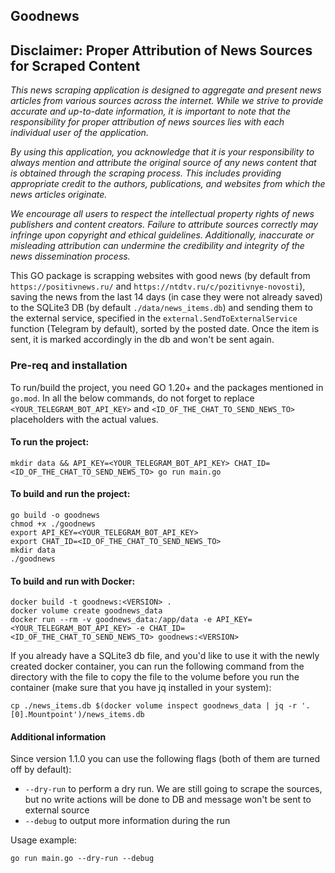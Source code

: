 ## Goodnews

## Disclaimer: Proper Attribution of News Sources for Scraped Content

*This news scraping application is designed to aggregate and present news articles from various sources across the internet. While we strive to provide accurate and up-to-date information, it is important to note that the responsibility for proper attribution of news sources lies with each individual user of the application.*

*By using this application, you acknowledge that it is your responsibility to always mention and attribute the original source of any news content that is obtained through the scraping process. This includes providing appropriate credit to the authors, publications, and websites from which the news articles originate.*

*We encourage all users to respect the intellectual property rights of news publishers and content creators. Failure to attribute sources correctly may infringe upon copyright and ethical guidelines. Additionally, inaccurate or misleading attribution can undermine the credibility and integrity of the news dissemination process.*

This GO package is scrapping websites with good news (by default from `https://positivnews.ru/` and `https://ntdtv.ru/c/pozitivnye-novosti`), saving the news from the last 14 days (in case they were not already saved) to the SQLite3 DB (by default `./data/news_items.db`) and sending them to the external service, specified in the `external.SendToExternalService` function (Telegram by default), sorted by the posted date. Once the item is sent, it is marked accordingly in the db and won't be sent again.

### Pre-req and installation

To run/build the project, you need GO 1.20+ and the packages mentioned in `go.mod`. In all the below commands, do not forget to replace `<YOUR_TELEGRAM_BOT_API_KEY>` and `<ID_OF_THE_CHAT_TO_SEND_NEWS_TO>` placeholders with the actual values.

#### To run the project:

`mkdir data && API_KEY=<YOUR_TELEGRAM_BOT_API_KEY> CHAT_ID=<ID_OF_THE_CHAT_TO_SEND_NEWS_TO> go run main.go`

#### To build and run the project:

```
go build -o goodnews
chmod +x ./goodnews
export API_KEY=<YOUR_TELEGRAM_BOT_API_KEY>
export CHAT_ID=<ID_OF_THE_CHAT_TO_SEND_NEWS_TO>
mkdir data
./goodnews
```

#### To build and run with Docker:

```
docker build -t goodnews:<VERSION> .
docker volume create goodnews_data
docker run --rm -v goodnews_data:/app/data -e API_KEY=<YOUR_TELEGRAM_BOT_API_KEY> -e CHAT_ID=<ID_OF_THE_CHAT_TO_SEND_NEWS_TO> goodnews:<VERSION>
```

If you already have a SQLite3 db file, and you'd like to use it with the newly created docker container, you can run the following command from the directory with the file to copy the file to the volume before you run the container (make sure that you have jq installed in your system):

`cp ./news_items.db $(docker volume inspect goodnews_data | jq -r '.[0].Mountpoint')/news_items.db`

#### Additional information

Since version 1.1.0 you can use the following flags (both of them are turned off by default):

* `--dry-run` to perform a dry run. We are still going to scrape the sources, but no write actions will be done to DB and message won't be sent to external source
* `--debug` to output more information during the run

Usage example:

`go run main.go --dry-run --debug`
